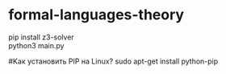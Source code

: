 # formal-languages-theory
pip install z3-solver <br>
python3 main.py <br>

#Kак установить PIP на Linux?
sudo apt-get install python-pip<br>
